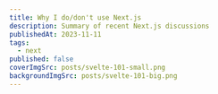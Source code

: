 ```yaml
---
title: Why I do/don't use Next.js
description: Summary of recent Next.js discussions
publishedAt: 2023-11-11
tags:
  - next
published: false
coverImgSrc: posts/svelte-101-small.png
backgroundImgSrc: posts/svelte-101-big.png
---
```


